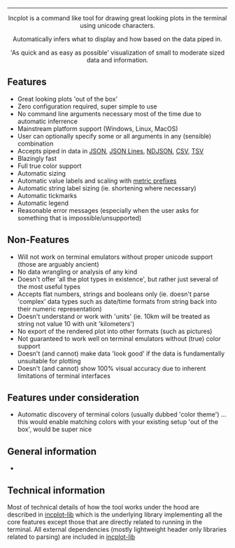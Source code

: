 <hr>
<div align="center">
Incplot is a command like tool for drawing great looking plots in the terminal using unicode characters.

Automatically infers what to display and how based on the data piped in.

'As quick and as easy as possible' visualization of small to moderate sized data and information.

</div>

## Features ##

* Great looking plots 'out of the box'
* Zero configuration required, super simple to use
* No command line arguments necessary most of the time due to automatic inferrence
* Mainstream platform support (Windows, Linux, MacOS)
* User can optionally specify some or all arguments in any (sensible) combination
* Accepts piped in data in [JSON](https://en.wikipedia.org/wiki/JSON), [JSON Lines](https://jsonlines.org/), [NDJSON](https://github.com/ndjson), [CSV](https://en.wikipedia.org/wiki/Comma-separated_values), [TSV](https://en.wikipedia.org/wiki/Tab-separated_values)
* Blazingly fast
* Full true color support
* Automatic sizing
* Automatic value labels and scaling with [metric prefixes](https://en.wikipedia.org/wiki/Metric_prefix)
* Automatic string label sizing (ie. shortening where necessary)
* Automatic tickmarks
* Automatic legend
* Reasonable error messages (especially when the user asks for something that is impossible/unsupported)

## Non-Features ##

* Will not work on terminal emulators without proper unicode support (those are arguably ancient)
* No data wrangling or analysis of any kind
* Doesn't offer 'all the plot types in existence', but rather just several of the most useful types
* Accepts flat numbers, strings and booleans only (ie. doesn't parse 'complex' data types such as date/time formats from string back into their numeric representation)
* Doesn't understand or work with 'units' (ie. 10km will be treated as string not value 10 with unit 'kilometers')
* No export of the rendered plot into other formats (such as pictures)
* Not guaranteed to work well on terminal emulators without (true) color support
* Doesn't (and cannot) make data 'look good' if the data is fundamentally unsuitable for plotting
* Doesn't (and cannot) show 100% visual accuracy due to inherent limitations of terminal interfaces

## Features under consideration ##

* Automatic discovery of terminal colors (usually dubbed 'color theme') ... this would enable matching colors with your existing setup 'out of the box', would be super nice

## General information ##

*

## Technical information ##

Most of technical details of how the tool works under the hood are described in [incplot-lib](https://github.com/InCom-0/incplot-lib) which is the underlying library implementing all the core features except those that are directly related to running in the terminal. All external dependencies (mostly lightweight header only libraries related to parsing) are included in [incplot-lib](https://github.com/InCom-0/incplot-lib)
